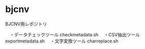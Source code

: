 # bjcnv
BJCNV用レポジトリ

　・データチェックツール   checkmetadata.sh
　・CSV抽出ツール          exportmetadata.sh
　・文字変換ツール         charreplace.sh

